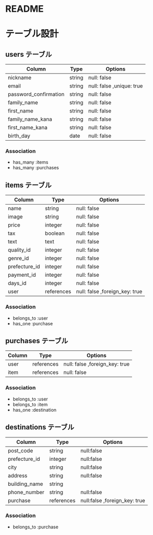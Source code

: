 # README

# テーブル設計

## users テーブル

| Column                | Type   | Options                   |
| --------------------- | ------ | ------------------------- |
| nickname              | string | null: false               |
| email                 | string | null: false ,unique: true |
| password_confirmation | string | null: false               |
| family_name           | string | null: false               |
| first_name            | string | null: false               |
| family_name_kana      | string | null: false               |
| first_name_kana       | string | null: false               |  
| birth_day             | date   | null: false               |

### Association
- has_many :items
- has_many :purchases

## items テーブル

| Column             | Type     |Options                          |
| -------------------| --------- | ------------------------------ |
| name               | string    | null: false                    |
| image              | string    | null: false                    |
| price              | integer   | null: false                    |
| tax                | boolean   | null: false                    |
| text               | text      | null: false                    |
| quality_id         | integer   | null: false                    |
| genre_id           | integer   | null: false                    |
| prefecture_id      | integer   | null: false                    |
| payment_id         | integer   | null: false                    |
| days_id            | integer   | null: false                    |
| user               | references| null: false ,foreign_key: true |

### Association
- belongs_to :user
- has_one    :purchase

## purchases テーブル
| Column             | Type      | Options                        |
| -------------------| --------- | ------------------------------ |
| user               | references| null: false ,foreign_key: true |
| item               | references| null: false                    |


### Association
- belongs_to :user
- belongs_to :item
- has_one :destination

## destinations テーブル

| Column             | Type      |Options                        |
| -------------------| --------- | ----------------------------- |
| post_code          | string    | null:false                    |
| prefecture_id      | integer   | null:false                    |
| city               | string    | null:false                    |
| address            | string    | null:false                    |
| building_name      | string    |                               |
| phone_number       | string    | null:false                    |
| purchase           | references| null:false ,foreign_key: true |

### Association
- belongs_to :purchase